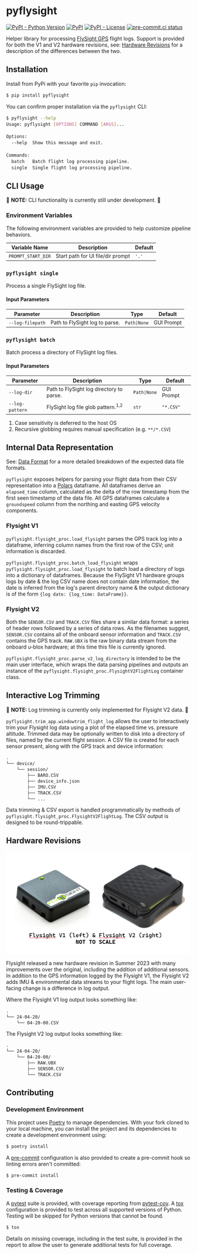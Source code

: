 # pyflysight
[![PyPI - Python Version](https://img.shields.io/pypi/pyversions/pyflysight/0.3.0?logo=python&logoColor=FFD43B)](https://pypi.org/project/pyflysight/)
[![PyPI](https://img.shields.io/pypi/v/pyflysight?logo=Python&logoColor=FFD43B)](https://pypi.org/project/pyflysight/)
[![PyPI - License](https://img.shields.io/pypi/l/pyflysight?color=magenta)](https://github.com/sco1/pyflysight/blob/main/LICENSE)
[![pre-commit.ci status](https://results.pre-commit.ci/badge/github/sco1/pyflysight/main.svg)](https://results.pre-commit.ci/latest/github/sco1/pyflysight/main)

Helper library for processing [FlySight GPS](https://www.flysight.ca/) flight logs. Support is provided for both the V1 and V2 hardware revisions, see: [Hardware Revisions](#hardware-revisions) for a description of the differences between the two.

## Installation
Install from PyPi with your favorite `pip` invocation:

```bash
$ pip install pyflysight
```

You can confirm proper installation via the `pyflysight` CLI:
<!-- [[[cog
import cog
from subprocess import PIPE, run
out = run(["pyflysight", "--help"], stdout=PIPE, encoding="ascii")
cog.out(
    f"```bash\n$ pyflysight --help\n{out.stdout.rstrip()}\n```"
)
]]] -->
```bash
$ pyflysight --help
Usage: pyflysight [OPTIONS] COMMAND [ARGS]...

Options:
  --help  Show this message and exit.

Commands:
  batch   Batch flight log processing pipeline.
  single  Single flight log processing pipeline.
```
<!-- [[[end]]] -->

## CLI Usage
🚨 **NOTE:** CLI functionality is currently still under development. 🚨

### Environment Variables
The following environment variables are provided to help customize pipeline behaviors.

| Variable Name      | Description                       | Default      |
|--------------------|-----------------------------------|--------------|
| `PROMPT_START_DIR` | Start path for UI file/dir prompt | `'.'`        |

### `pyflysight single`
Process a single FlySight log file.
#### Input Parameters
| Parameter              | Description                    | Type         | Default    |
|------------------------|--------------------------------|--------------|------------|
| `--log-filepath`       | Path to FlySight log to parse. | `Path\|None` | GUI Prompt |

### `pyflysight batch`
Batch process a directory of FlySight log files.
#### Input Parameters
| Parameter              | Description                                   | Type         | Default    |
|------------------------|-----------------------------------------------|--------------|------------|
| `--log-dir`            | Path to FlySight log directory to parse.      | `Path\|None` | GUI Prompt |
| `--log-pattern`        | FlySight log file glob pattern.<sup>1,2</sup> | `str`        | `"*.CSV"`  |

1. Case sensitivity is deferred to the host OS
2. Recursive globbing requires manual specification (e.g. `**/*.CSV`)

## Internal Data Representation
See: [Data Format](/doc/data_format.md) for a more detailed breakdown of the expected data file formats.

`pyflysight` exposes helpers for parsing your flight data from their CSV representation into a [Polars](https://docs.pola.rs/) dataframe. All dataframes derive an `elapsed_time` column, calculated as the delta of the row timestamp from the first seen timestamp of the data file. All GPS dataframes calculate a `groundspeed` column from the northing and easting GPS velocity components.

### Flysight V1
`pyflysight.flysight_proc.load_flysight` parses the GPS track log into a dataframe, inferring column names from the first row of the CSV; unit information is discarded.

`pyflysight.flysight_proc.batch_load_flysight` wraps `pyflysight.flysight_proc.load_flysight` to batch load a directory of logs into a dictionary of dataframes. Because the FlySight V1 hardware groups logs by date & the log CSV name does not contain date information, the date is inferred from the log's parent directory name & the output dictionary is of the form `{log date: {log_time: DataFrame}}`.

### Flysight V2
Both the `SENSOR.CSV` and `TRACK.CSV` files share a similar data format: a series of header rows followed by a series of data rows. As the filenames suggest, `SENSOR.CSV` contains all of the onboard sensor information and `TRACK.CSV` contains the GPS track. `RAW.UBX` is the raw binary data stream from the onboard u-blox hardware; at this time this file is currently ignored.

`pyflysight.flysight_proc.parse_v2_log_directory` is intended to be the main user interface, which wraps the data parsing pipelines and outputs an instance of the `pyflysight.flysight_proc.FlysightV2FlightLog` container class.

## Interactive Log Trimming
🚨 **NOTE:** Log trimming is currently only implemented for Flysight V2 data. 🚨

`pyflysight.trim_app.windowtrim_flight_log` allows the user to interactively trim your Flysight log data using a plot of the elapsed time vs. pressure altitude. Trimmed data may be optionally written to disk into a directory of files, named by the current flight session. A CSV file is created for each sensor present, along with the GPS track and device information:

```
.
└── device/
    └── session/
        ├── BARO.CSV
        ├── device_info.json
        ├── IMU.CSV
        ├── TRACK.CSV
        └── ...
```

Data trimming & CSV export is handled programmatically by methods of `pyflysight.flysight_proc.FlysightV2FlightLog`. The CSV output is designed to be round-trippable.

## Hardware Revisions
![hardware comparison](/doc/hardware_revs.png)

Flysight released a new hardware revision in Summer 2023 with many improvements over the original, including the addition of additional sensors. In addition to the GPS information logged by the Flysight V1, the Flysight V2 adds IMU & environmental data streams to your flight logs. The main user-facing change is a difference in log output.

Where the Flysight V1 log output looks something like:

```
.
└── 24-04-20/
    └── 04-20-00.CSV
```

The Flysight V2 log output looks something like:

```
.
└── 24-04-20/
    └── 04-20-00/
        ├── RAW.UBX
        ├── SENSOR.CSV
        └── TRACK.CSV
```

## Contributing
### Development Environment
This project uses [Poetry](https://python-poetry.org/) to manage dependencies. With your fork cloned to your local machine, you can install the project and its dependencies to create a development environment using:

```bash
$ poetry install
```

A [pre-commit](https://pre-commit.com) configuration is also provided to create a pre-commit hook so linting errors aren't committed:

```bash
$ pre-commit install
```

### Testing & Coverage
A [pytest](https://docs.pytest.org/en/latest/) suite is provided, with coverage reporting from [pytest-cov](https://github.com/pytest-dev/pytest-cov). A [tox](https://github.com/tox-dev/tox/) configuration is provided to test across all supported versions of Python. Testing will be skipped for Python versions that cannot be found.

```bash
$ tox
```

Details on missing coverage, including in the test suite, is provided in the report to allow the user to generate additional tests for full coverage.

